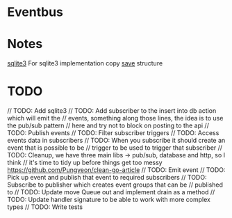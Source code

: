 # Eventbus

# Notes
[sqlite3](https://gosamples.dev/sqlite-intro/)
For sqlite3 implementation copy [save](../save/main.go) structure

# TODO
// TODO: Add sqlite3
// TODO: Add subscriber to the insert into db action which will emit the
// events, something along those lines, the idea is to use the pub/sub pattern
// here and try not to block on posting to the api
// TODO: Publish events
// TODO: Filter subscriber triggers
// TODO: Access events data in subscribers
// TODO: When you subscribe it should create an event that is possible to be
// trigger to be used to trigger that subscriber
// TODO: Cleanup, we have three main libs -> pub/sub, database and http, so I think
// it's time to tidy up before things get too messy https://github.com/Pungyeon/clean-go-article
// TODO: Emit event
// TODO: Pick up event and publish that event to required subscribers
// TODO: Subscribe to publisher which creates event groups that can be
// published to
// TODO: Update move Queue out and implement drain as a method
// TODO: Update handler signature to be able to work with more complex types
// TODO: Write tests
